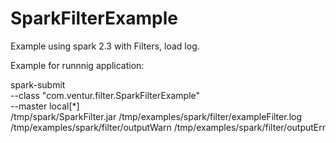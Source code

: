 # SparkFilterExample
Example using spark 2.3 with Filters, load  log.

Example for runnnig application:

spark-submit \
  --class "com.ventur.filter.SparkFilterExample" \
  --master local[*] \
 /tmp/spark/SparkFilter.jar  /tmp/examples/spark/filter/exampleFilter.log   /tmp/examples/spark/filter/outputWarn   /tmp/examples/spark/filter/outputErr
